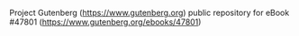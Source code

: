 Project Gutenberg (https://www.gutenberg.org) public repository for eBook #47801 (https://www.gutenberg.org/ebooks/47801)
